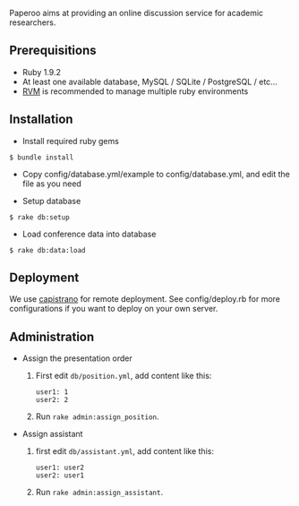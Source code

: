 Paperoo aims at providing an online discussion service for academic researchers.

Prerequisitions
---
- Ruby 1.9.2
- At least one available database, MySQL / SQLite / PostgreSQL / etc...
- [RVM](http://beginrescueend.com/) is recommended to manage multiple ruby environments

Installation
---

- Install required ruby gems

```
$ bundle install
```

- Copy config/database.yml/example to config/database.yml, and edit the file as you need

- Setup database

```
$ rake db:setup
```

- Load conference data into database

```
$ rake db:data:load
```

Deployment
---
We use [capistrano](https://github.com/capistrano/capistrano) for remote deployment. See config/deploy.rb for more configurations if you want to deploy on your own server.

Administration
---

- Assign the presentation order
  1. First edit `db/position.yml`, add content like this:

         user1: 1
         user2: 2

  2. Run `rake admin:assign_position`.

- Assign assistant
  1. first edit `db/assistant.yml`, add content like this:

         user1: user2
         user2: user1

  2. Run `rake admin:assign_assistant`.

